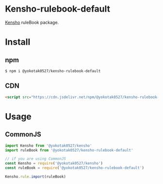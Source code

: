 # Kensho-rulebook-default

[Kensho](https://www.npmjs.com/package/@yokotak0527/kensho) ruleBook package.

# Install

## npm

```
$ npm i @yokotak0527/kensho-rulebook-default
```

## CDN

```html
<script src="https://cdn.jsdelivr.net/npm/@yokotak0527/kensho-rulebook-default/dist/bundle.iife.min.js"></script>
```

# Usage

## CommonJS

```js
import Kensho from '@yokotak0527/kensho'
import ruleBook from '@yokotak0527/kensho-rulebook-default'

// if you are using CommonJS
const Kensho = require('@yokotak0527/kensho')
const ruleBook = require('@yokotak0527/kensho-rulebook-default')

Kensho.rule.import(ruleBook)
```

